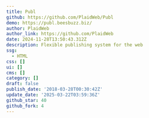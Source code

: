```yaml
---
title: Publ
github: https://github.com/PlaidWeb/Publ
demo: https://publ.beesbuzz.biz/
author: PlaidWeb
author_link: https://github.com/PlaidWeb
date: 2024-11-28T13:50:43.312Z
description: Flexible publishing system for the web
ssg:
  - HTML
css: []
ui: []
cms: []
category: []
draft: false
publish_date: '2018-03-28T00:30:42Z'
update_date: '2025-03-22T03:59:36Z'
github_star: 40
github_fork: 4
---
```

